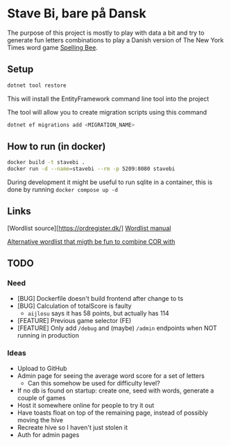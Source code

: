 # Stave Bi, bare på Dansk

The purpose of this project is mostly to play with data a bit and try to generate fun letters combinations to play a Danish version of The New York Times word game [Spelling Bee](https://www.nytimes.com/puzzles/spelling-bee).

## Setup

```sh
dotnet tool restore
```

This will install the EntityFramework command line tool into the project

The tool will allow you to create migration scripts using this command
```sh
dotnet ef migrations add <MIGRATION_NAME>
```

## How to run (in docker)

```sh
docker build -t stavebi .
docker run -d --name=stavebi --rm -p 5209:8080 stavebi
```

During development it might be useful to run sqlite in a container, this is done by running `docker compose up -d`

## Links

[Wordlist source][https://ordregister.dk/]
[Wordlist manual](https://ordregister.dk/doc/COR.html)

[Alternative wordlist that migth be fun to combine COR with](https://korpus.dsl.dk/resources/licences/dsl-open.html)


## TODO

### Need

- [BUG] Dockerfile doesn't build frontend after change to ts
- [BUG] Calculation of totalScore is faulty
  * `aijlosu` says it has 58 points, but actually has 114
- [FEATURE] Previous game selector (FE)
- [FEATURE] Only add `/debug` and (maybe) `/admin` endpoints when NOT running in production

### Ideas

- Upload to GitHub
- Admin page for seeing the average word score for a set of letters
  * Can this somehow be used for difficulty level?
- If no db is found on startup: create one, seed with words, generate a couple of games
- Host it somewhere online for people to try it out
- Have toasts float on top of the remaining page, instead of possibly moving the hive
- Recreate hive so I haven't just stolen it
- Auth for admin pages
